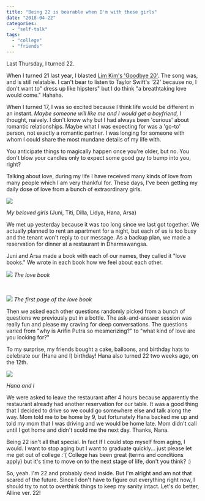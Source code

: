 ```yaml
---
title: "Being 22 is bearable when I'm with these girls"
date: "2018-04-22"
categories: 
  - "self-talk"
tags: 
  - "college"
  - "friends"
---
```


Last Thursday, I turned 22.

When I turned 21 last year, I blasted [Lim Kim's 'Goodbye 20'](https://www.youtube.com/watch?v=zpZj1vDoV5s). The song was, and is still relatable. I can't bear to listen to Taylor Swift's '22' because no, I don't want to" dress up like hipsters" but I do think "a breathtaking love would come." Hahaha.

When I turned 17, I was so excited because I think life would be different in an instant. _Maybe someone will like me and I would get a boyfriend,_ I thought, naively. I don't know why but I had always been 'curious' about romantic relationships. Maybe what I was expecting for was a 'go-to' person, not exactly a romantic partner. I was longing for someone with whom I could share the most mundane details of my life with.

You anticipate things to magically happen once you're older, but no. You don't blow your candles only to expect some good guy to bump into you, right?

Talking about love, during my life I have received many kinds of love from many people which I am very thankful for. These days, I've been getting my daily dose of love from a bunch of extraordinary girls.

![](images/Arifin-without-Me-300x300.jpg)

_My beloved girls_ (Juni, Titi, Dilla, Lidya, Hana, Arsa)

<!--more-->

We met up yesterday because it was too long since we last got together. We actually planned to rent an apartment for a night, but each of us is too busy and the tenant won't reply to our message. As a backup plan, we made a reservation for dinner at a restaurant in Dharmawangsa.

Juni and Arsa made a book with each of our names, they called it "love books." We wrote in each book how we feel about each other.

![](images/webp.net-resizeimage-2.jpg) _The love book_

 

![](images/webp.net-resizeimage-1.jpg) _The first page of the love book_

Then we asked each other questions randomly picked from a bunch of questions we previously put in a bottle. The ask-and-answer session was really fun and please my craving for deep conversations. The questions varied from "why is Arifin Putra so mesmerizing?" to "what kind of love are you looking for?"

To my surprise, my friends bought a cake, balloons, and birthday hats to celebrate our (Hana and I) birthday! Hana also turned 22 two weeks ago, on the 12th.

![](images/Hana-and-I-1024x1024.jpg)

_Hana and I_

We were asked to leave the restaurant after 4 hours because apparently the restaurant already had another reservation for our table. It was a good thing that I decided to drive so we could go somewhere else and talk along the way. Mom told me to be home by 9, but fortunately Hana backed me up and told my mom that I was driving and we would be home late. Mom didn't call until I got home and didn't scold me the next day. Thanks, Nana.

Being 22 isn't all that special. In fact If I could stop myself from aging, I would. I want to stop aging but I want to graduate quickly... just please let me get out of college :'( College has been great (terms and conditions apply) but it's time to move on to the next stage of life, don't you think? :)

So, yeah. I'm 22 and probably dead inside. But I'm alright and am not that scared of the future. Since I don't have to figure out everything right now, I should try to not to overthink things to keep my sanity intact. Let's do better, Alline ver. 22!
